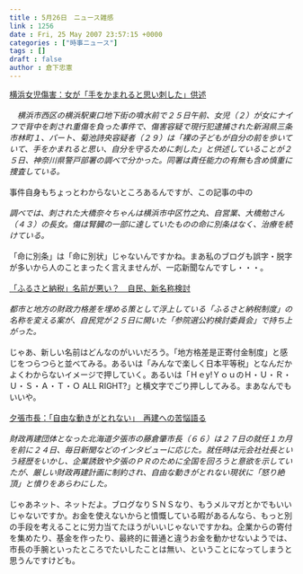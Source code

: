 ```yaml
---
title : 5月26日　ニュース雑感
link : 1256
date : Fri, 25 May 2007 23:57:15 +0000
categories : ["時事ニュース"]
tags : []
draft : false
author : 倉下忠憲
---
```


<A HREF="http://www.mainichi-msn.co.jp/today/news/20070526k0000m040156000c.html" TARGET="_blank">横浜女児傷害：女が「手をかまれると思い刺した」供述</A><BR><BR><I>　横浜市西区の横浜駅東口地下街の噴水前で２５日午前、女児（２）が女にナイフで背中を刺され重傷を負った事件で、傷害容疑で現行犯逮捕された新潟県三条市林町１、パート、菊池詩央容疑者（２９）は「裸の子どもが自分の前を歩いていて、手をかまれると思い、自分を守るために刺した」と供述していることが２５日、神奈川県警戸部署の調べで分かった。同署は責任能力の有無も含め慎重に捜査している。</I><BR><BR>事件自身もちょっとわからないところあるんですが、この記事の中の<BR><BR><I>調べでは、刺された大橋奈々ちゃんは横浜市中区竹之丸、自営業、大橋勉さん（４３）の長女。傷は腎臓の一部に達していたものの命に別条はなく、治療を続けている。</I><BR><BR>「命に別条」は「命に別状」じゃないんですかね。まあ私のブログも誤字・脱字が多いから人のことまったく言えませんが、一応新聞なんですし・・・。<BR><BR><A HREF="http://www.asahi.com/politics/update/0526/TKY200705250407.html" TARGET="_blank">「ふるさと納税」名前が悪い？　自民、新名称検討</A><BR><BR><I>都市と地方の財政力格差を埋める策として浮上している「ふるさと納税制度」の名称を変える案が、自民党が２５日に開いた「参院選公約検討委員会」で持ち上がった。 </I><BR><BR>じゃあ、新しい名前はどんなのがいいだろう。「地方格差是正寄付金制度」と感じをつらつらと並べてみる。あるいは「みんなで楽しく日本平等税」となんだかよくわからないイメージで押していく。あるいは「Ｈｅy!ＹｏｕのＨ・Ｕ・Ｒ・Ｕ・Ｓ・Ａ・Ｔ・Ｏ ALL RIGHT?」と横文字でごり押ししてみる。まあなんでもいいや。<BR><BR><A HREF="http://www.mainichi-msn.co.jp/today/news/20070525k0000e010002000c.html" TARGET="_blank">夕張市長：「自由な動きがとれない」　再建への苦悩語る</A><BR><BR><I>財政再建団体となった北海道夕張市の藤倉肇市長（６６）は２７日の就任１カ月を前に２４日、毎日新聞などのインタビューに応じた。就任時は元会社社長という経歴をいかし、企業誘致や夕張のＰＲのために全国を回ろうと意欲を示していたが、厳しい財政再建計画に制約され、自由な動きがとれない現状に「怒り絶頂」と憤りをあらわにした。</I><BR><BR>じゃあネット、ネットだよ。ブログなりＳＮＳなり、もうメルマガとかでもいいじゃないですか。お金を使えないからと憤慨している暇があるんなら、もっと別の手段を考えることに労力当てたほうがいいじゃないですかね。企業からの寄付を集めたり、基金を作ったり、最終的に普通と違うお金を動かせないようでは、市長の手腕といったところでたいしたことは無い、ということになってしまうと思うんですけども。<BR><br><br>
